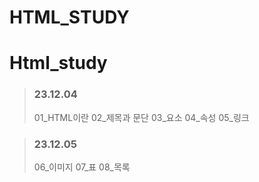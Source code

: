 HTML_STUDY
==========
# Html_study
>### 23.12.04
> 01_HTML이란
> 02_제목과 문단
> 03_요소
> 04_속성
> 05_링크

>### 23.12.05
> 06_이미지
> 07_표
> 08_목록


